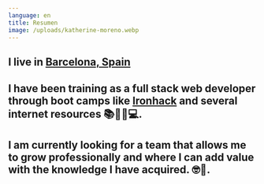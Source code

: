 ```yaml
---
language: en
title: Resumen
image: /uploads/katherine-moreno.webp
---
```

## I live in [Barcelona, Spain](https://www.timeout.es/barcelona/es)

## I have been training as a full stack web developer through boot camps like [Ironhack](https://www.ironhack.com/en) and several internet resources 📚👩‍🏫💻.

## I am currently looking for a team that allows me to grow professionally and where I can add value with the knowledge I have acquired. 🤓🌱.
